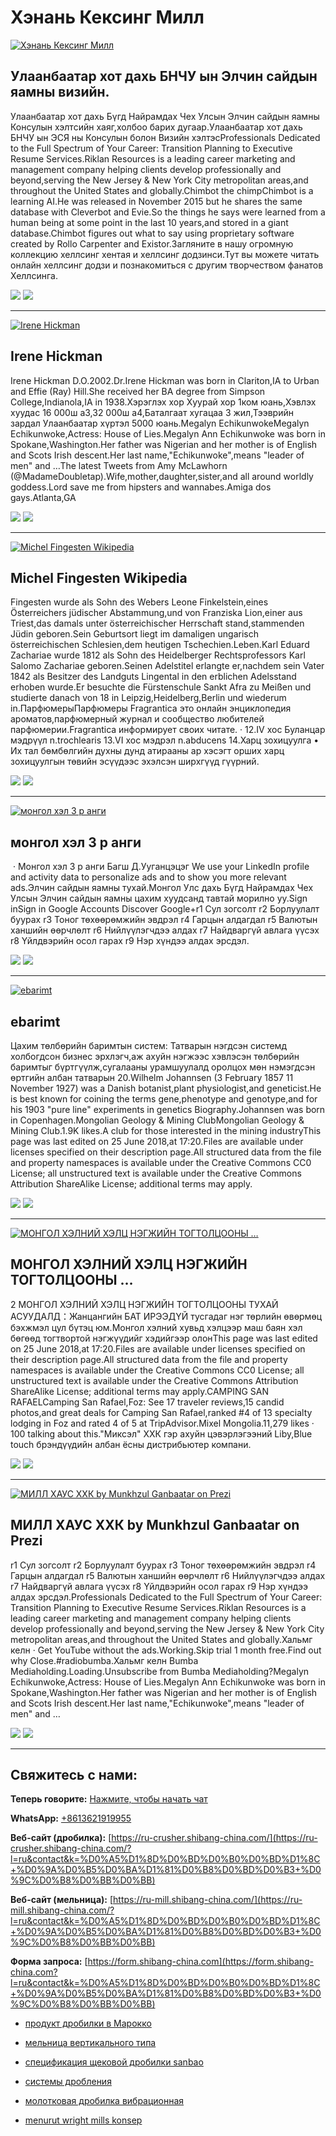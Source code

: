 # Хэнань Кексинг Милл

<a href="https://swt.shibang-china.com/?l=ru&img&k=%D0%A5%D1%8D%D0%BD%D0%B0%D0%BD%D1%8C+%D0%9A%D0%B5%D0%BA%D1%81%D0%B8%D0%BD%D0%B3+%D0%9C%D0%B8%D0%BB%D0%BB" target="_blank">![Хэнань Кексинг Милл](http://static.shibang-china.com/all-800x300/759.jpg)</a>

## Улаанбаатар хот дахь БНЧУ ын Элчин сайдын яамны визийн.
Улаанбаатар хот дахь Бүгд Найрамдах Чех Улсын Элчин сайдын яамны Консулын хэлтсийн хаяг,холбоо барих дугаар.Улаанбаатар хот дахь БНЧУ ын ЭСЯ ны Консулын болон Визийн хэлтэсProfessionals Dedicated to the Full Spectrum of Your Career: Transition Planning to Executive Resume Services.Riklan Resources is a leading career marketing and management company helping clients develop professionally and beyond,serving the New Jersey &amp; New York City metropolitan areas,and throughout the United States and globally.Chimbot the chimpChimbot is a learning AI.He was released in November 2015 but he shares the same database with Cleverbot and Evie.So the things he says were learned from a human being at some point in the last 10 years,and stored in a giant database.Chimbot figures out what to say using proprietary software created by Rollo Carpenter and Existor.Загляните в нашу огромную коллекцию хеллсинг хентая и хеллсинг додзинси.Тут вы можете читать онлайн хеллсинг додзи и познакомиться с другим творчеством фанатов Хеллсинга.


<a href="https://whatsapp.shibangsoft.com/WhatsApp.php" target="_blank" title="WhatsApp">![](http://static.shibang-china.com/icon/whatsapp.png)</a> <a href="https://swt.shibang-china.com/?l=ru&icon&k=%D0%A5%D1%8D%D0%BD%D0%B0%D0%BD%D1%8C+%D0%9A%D0%B5%D0%BA%D1%81%D0%B8%D0%BD%D0%B3+%D0%9C%D0%B8%D0%BB%D0%BB" target="_blank">![](http://static.shibang-china.com/icon/chat-ru.png)</a>

---

<a href="https://swt.shibang-china.com/?l=ru&img&k=%D0%A5%D1%8D%D0%BD%D0%B0%D0%BD%D1%8C+%D0%9A%D0%B5%D0%BA%D1%81%D0%B8%D0%BD%D0%B3+%D0%9C%D0%B8%D0%BB%D0%BB" target="_blank">![Irene Hickman](http://static.shibang-china.com/all-800x300/87.jpg)</a>

## Irene Hickman
Irene Hickman D.O.2002.Dr.Irene Hickman was born in Clariton,IA to Urban and Effie (Ray) Hill.She received her BA degree from Simpson College,Indianola,IA in 1938.Хэрэглэх хор Хуурай хор 1ком юань,Хэвлэх хуудас 16 000ш a3,32 000ш a4,Баталгаат хугацаа 3 жил,Тээврийн зардал Улаанбаатар хүртэл 5000 юань.Megalyn EchikunwokeMegalyn Echikunwoke,Actress: House of Lies.Megalyn Ann Echikunwoke was born in Spokane,Washington.Her father was Nigerian and her mother is of English and Scots Irish descent.Her last name,&quot;Echikunwoke&quot;,means &quot;leader of men&quot; and …The latest Tweets from Amy McLawhorn (@MadameDoubletap).Wife,mother,daughter,sister,and all around worldly goddess.Lord save me from hipsters and wannabes.Amiga dos gays.Atlanta,GA


<a href="https://whatsapp.shibangsoft.com/WhatsApp.php" target="_blank" title="WhatsApp">![](http://static.shibang-china.com/icon/whatsapp.png)</a> <a href="https://swt.shibang-china.com/?l=ru&icon&k=%D0%A5%D1%8D%D0%BD%D0%B0%D0%BD%D1%8C+%D0%9A%D0%B5%D0%BA%D1%81%D0%B8%D0%BD%D0%B3+%D0%9C%D0%B8%D0%BB%D0%BB" target="_blank">![](http://static.shibang-china.com/icon/chat-ru.png)</a>

---

<a href="https://swt.shibang-china.com/?l=ru&img&k=%D0%A5%D1%8D%D0%BD%D0%B0%D0%BD%D1%8C+%D0%9A%D0%B5%D0%BA%D1%81%D0%B8%D0%BD%D0%B3+%D0%9C%D0%B8%D0%BB%D0%BB" target="_blank">![Michel Fingesten Wikipedia](http://static.shibang-china.com/all-800x300/1460.jpg)</a>

## Michel Fingesten Wikipedia
Fingesten wurde als Sohn des Webers Leone Finkelstein,eines &#214;sterreichers j&#252;discher Abstammung,und von Franziska Lion,einer aus Triest,das damals unter &#246;sterreichischer Herrschaft stand,stammenden J&#252;din geboren.Sein Geburtsort liegt im damaligen ungarisch &#246;sterreichischen Schlesien,dem heutigen Tschechien.Leben.Karl Eduard Zachariae wurde 1812 als Sohn des Heidelberger Rechtsprofessors Karl Salomo Zachariae geboren.Seinen Adelstitel erlangte er,nachdem sein Vater 1842 als Besitzer des Landguts Lingental in den erblichen Adelsstand erhoben wurde.Er besuchte die F&#252;rstenschule Sankt Afra zu Mei&#223;en und studierte danach von 18 in Leipzig,Heidelberg,Berlin und wiederum in.ПарфюмерыПарфюмеры Fragrantica это онлайн энциклопедия ароматов,парфюмерный журнал и сообщество любителей парфюмерии.Fragrantica информирует своих читате.&nbsp;&#0183;&#32;12.IV хос Буланцар мэдрүүл n.trochlearis 13.VI хос мэдрэл n.abducens 14.Харц зохицуулга • Их тал бөмбөлгийн духны дунд атирааны ар хэсэгт орших харц зохицуулгын төвийн эсүүдээс эхэлсэн ширхгүүд гүүрний.


<a href="https://whatsapp.shibangsoft.com/WhatsApp.php" target="_blank" title="WhatsApp">![](http://static.shibang-china.com/icon/whatsapp.png)</a> <a href="https://swt.shibang-china.com/?l=ru&icon&k=%D0%A5%D1%8D%D0%BD%D0%B0%D0%BD%D1%8C+%D0%9A%D0%B5%D0%BA%D1%81%D0%B8%D0%BD%D0%B3+%D0%9C%D0%B8%D0%BB%D0%BB" target="_blank">![](http://static.shibang-china.com/icon/chat-ru.png)</a>

---

<a href="https://swt.shibang-china.com/?l=ru&img&k=%D0%A5%D1%8D%D0%BD%D0%B0%D0%BD%D1%8C+%D0%9A%D0%B5%D0%BA%D1%81%D0%B8%D0%BD%D0%B3+%D0%9C%D0%B8%D0%BB%D0%BB" target="_blank">![монгол хэл 3 р анги](http://static.shibang-china.com/all-800x300/940.jpg)</a>

## монгол хэл 3 р анги
&nbsp;&#0183;&#32;Монгол хэл 3 р анги Багш Д.Ууганцэцэг We use your LinkedIn profile and activity data to personalize ads and to show you more relevant ads.Элчин сайдын яамны тухай.Монгол Улс дахь Бүгд Найрамдах Чех Улсын Элчин сайдын яамны цахим хуудсанд тавтай морилно уу.Sign inSign in Google Accounts Discover Google+r1 Сул зогсолт r2 Борлуулалт буурах r3 Тоног төхөөрөмжийн эвдрэл r4 Гарцын алдагдал r5 Валютын ханшийн өөрчлөлт r6 Нийлүүлэгчдээ алдах r7 Найдваргүй авлага үүсэх r8 Үйлдвэрийн осол гарах r9 Нэр хүндээ алдах эрсдэл.


<a href="https://whatsapp.shibangsoft.com/WhatsApp.php" target="_blank" title="WhatsApp">![](http://static.shibang-china.com/icon/whatsapp.png)</a> <a href="https://swt.shibang-china.com/?l=ru&icon&k=%D0%A5%D1%8D%D0%BD%D0%B0%D0%BD%D1%8C+%D0%9A%D0%B5%D0%BA%D1%81%D0%B8%D0%BD%D0%B3+%D0%9C%D0%B8%D0%BB%D0%BB" target="_blank">![](http://static.shibang-china.com/icon/chat-ru.png)</a>

---

<a href="https://swt.shibang-china.com/?l=ru&img&k=%D0%A5%D1%8D%D0%BD%D0%B0%D0%BD%D1%8C+%D0%9A%D0%B5%D0%BA%D1%81%D0%B8%D0%BD%D0%B3+%D0%9C%D0%B8%D0%BB%D0%BB" target="_blank">![ebarimt](http://static.shibang-china.com/all-800x300/583.jpg)</a>

## ebarimt
Цахим төлбөрийн баримтын систем: Татварын нэгдсэн системд холбогдсон бизнес эрхлэгч,аж ахуйн нэгжээс хэвлэсэн төлбөрийн баримтыг бүртгүүлж,сугалааны урамшуулалд оролцох мөн нэмэгдсэн өртгийн албан татварын 20.Wilhelm Johannsen (3 February 1857 11 November 1927) was a Danish botanist,plant physiologist,and geneticist.He is best known for coining the terms gene,phenotype and genotype,and for his 1903 &quot;pure line&quot; experiments in genetics Biography.Johannsen was born in Copenhagen.Mongolian Geology &amp; Mining ClubMongolian Geology &amp; Mining Club.1.9K likes.A club for those interested in the mining industryThis page was last edited on 25 June 2018,at 17:20.Files are available under licenses specified on their description page.All structured data from the file and property namespaces is available under the Creative Commons CC0 License; all unstructured text is available under the Creative Commons Attribution ShareAlike License; additional terms may apply.


<a href="https://whatsapp.shibangsoft.com/WhatsApp.php" target="_blank" title="WhatsApp">![](http://static.shibang-china.com/icon/whatsapp.png)</a> <a href="https://swt.shibang-china.com/?l=ru&icon&k=%D0%A5%D1%8D%D0%BD%D0%B0%D0%BD%D1%8C+%D0%9A%D0%B5%D0%BA%D1%81%D0%B8%D0%BD%D0%B3+%D0%9C%D0%B8%D0%BB%D0%BB" target="_blank">![](http://static.shibang-china.com/icon/chat-ru.png)</a>

---

<a href="https://swt.shibang-china.com/?l=ru&img&k=%D0%A5%D1%8D%D0%BD%D0%B0%D0%BD%D1%8C+%D0%9A%D0%B5%D0%BA%D1%81%D0%B8%D0%BD%D0%B3+%D0%9C%D0%B8%D0%BB%D0%BB" target="_blank">![МОНГОЛ ХЭЛНИЙ ХЭЛЦ НЭГЖИЙН ТОГТОЛЦООНЫ …](http://static.shibang-china.com/all-800x300/308.jpg)</a>

## МОНГОЛ ХЭЛНИЙ ХЭЛЦ НЭГЖИЙН ТОГТОЛЦООНЫ …
2 МОНГОЛ ХЭЛНИЙ ХЭЛЦ НЭГЖИЙН ТОГТОЛЦООНЫ ТУХАЙ АСУУДАЛД：Жанцангийн БАТ ИРЭЭДҮЙ тусгадаг нэг төрлийн өвөрмөц бэхжмэл цул бүтэц юм.Монгол хэлний хувьд хэлцээр маш баян хэл бөгөөд тогтвортой нэгжүүдийг хэдийгээр олонThis page was last edited on 25 June 2018,at 17:20.Files are available under licenses specified on their description page.All structured data from the file and property namespaces is available under the Creative Commons CC0 License; all unstructured text is available under the Creative Commons Attribution ShareAlike License; additional terms may apply.CAMPING SAN RAFAELCamping San Rafael,Foz: See 17 traveler reviews,15 candid photos,and great deals for Camping San Rafael,ranked #4 of 13 specialty lodging in Foz and rated 4 of 5 at TripAdvisor.Mixel Mongolia.11,279 likes &#183; 100 talking about this.&quot;Миксэл&quot; ХХК гэр ахуйн цэвэрлэгээний Liby,Blue touch брэндүүдийн албан ёсны дистрибьютер компани.


<a href="https://whatsapp.shibangsoft.com/WhatsApp.php" target="_blank" title="WhatsApp">![](http://static.shibang-china.com/icon/whatsapp.png)</a> <a href="https://swt.shibang-china.com/?l=ru&icon&k=%D0%A5%D1%8D%D0%BD%D0%B0%D0%BD%D1%8C+%D0%9A%D0%B5%D0%BA%D1%81%D0%B8%D0%BD%D0%B3+%D0%9C%D0%B8%D0%BB%D0%BB" target="_blank">![](http://static.shibang-china.com/icon/chat-ru.png)</a>

---

<a href="https://swt.shibang-china.com/?l=ru&img&k=%D0%A5%D1%8D%D0%BD%D0%B0%D0%BD%D1%8C+%D0%9A%D0%B5%D0%BA%D1%81%D0%B8%D0%BD%D0%B3+%D0%9C%D0%B8%D0%BB%D0%BB" target="_blank">![МИЛЛ ХАУС ХХК by Munkhzul Ganbaatar on Prezi](http://static.shibang-china.com/all-800x300/421.jpg)</a>

## МИЛЛ ХАУС ХХК by Munkhzul Ganbaatar on Prezi
r1 Сул зогсолт r2 Борлуулалт буурах r3 Тоног төхөөрөмжийн эвдрэл r4 Гарцын алдагдал r5 Валютын ханшийн өөрчлөлт r6 Нийлүүлэгчдээ алдах r7 Найдваргүй авлага үүсэх r8 Үйлдвэрийн осол гарах r9 Нэр хүндээ алдах эрсдэл.Professionals Dedicated to the Full Spectrum of Your Career: Transition Planning to Executive Resume Services.Riklan Resources is a leading career marketing and management company helping clients develop professionally and beyond,serving the New Jersey &amp; New York City metropolitan areas,and throughout the United States and globally.Хальмг келн&nbsp;&#0183;&#32;Get YouTube without the ads.Working.Skip trial 1 month free.Find out why Close.#radiobumba.Хальмг келн Bumba Mediaholding.Loading.Unsubscribe from Bumba Mediaholding?Megalyn Echikunwoke,Actress: House of Lies.Megalyn Ann Echikunwoke was born in Spokane,Washington.Her father was Nigerian and her mother is of English and Scots Irish descent.Her last name,&quot;Echikunwoke&quot;,means &quot;leader of men&quot; and …


<a href="https://whatsapp.shibangsoft.com/WhatsApp.php" target="_blank" title="WhatsApp">![](http://static.shibang-china.com/icon/whatsapp.png)</a> <a href="https://swt.shibang-china.com/?l=ru&icon&k=%D0%A5%D1%8D%D0%BD%D0%B0%D0%BD%D1%8C+%D0%9A%D0%B5%D0%BA%D1%81%D0%B8%D0%BD%D0%B3+%D0%9C%D0%B8%D0%BB%D0%BB" target="_blank">![](http://static.shibang-china.com/icon/chat-ru.png)</a>

---
## Свяжитесь с нами:

**Теперь говорите:** [Нажмите, чтобы начать чат](https://swt.shibang-china.com?l=ru&contact&k=%D0%A5%D1%8D%D0%BD%D0%B0%D0%BD%D1%8C+%D0%9A%D0%B5%D0%BA%D1%81%D0%B8%D0%BD%D0%B3+%D0%9C%D0%B8%D0%BB%D0%BB)

**WhatsApp:**  [+8613621919955](https://whatsapp.shibangsoft.com/WhatsApp.php)

**Веб-сайт (дробилка):** [https://ru-crusher.shibang-china.com/](https://ru-crusher.shibang-china.com/?l=ru&contact&k=%D0%A5%D1%8D%D0%BD%D0%B0%D0%BD%D1%8C+%D0%9A%D0%B5%D0%BA%D1%81%D0%B8%D0%BD%D0%B3+%D0%9C%D0%B8%D0%BB%D0%BB)

**Веб-сайт (мельница):** [https://ru-mill.shibang-china.com/](https://ru-mill.shibang-china.com/?l=ru&contact&k=%D0%A5%D1%8D%D0%BD%D0%B0%D0%BD%D1%8C+%D0%9A%D0%B5%D0%BA%D1%81%D0%B8%D0%BD%D0%B3+%D0%9C%D0%B8%D0%BB%D0%BB)

**Форма запроса:** [https://form.shibang-china.com](https://form.shibang-china.com?l=ru&contact&k=%D0%A5%D1%8D%D0%BD%D0%B0%D0%BD%D1%8C+%D0%9A%D0%B5%D0%BA%D1%81%D0%B8%D0%BD%D0%B3+%D0%9C%D0%B8%D0%BB%D0%BB)

* [продукт дробилки в Марокко](../135/%D0%BF%D1%80%D0%BE%D0%B4%D1%83%D0%BA%D1%82%20%D0%B4%D1%80%D0%BE%D0%B1%D0%B8%D0%BB%D0%BA%D0%B8%20%D0%B2%20%D0%9C%D0%B0%D1%80%D0%BE%D0%BA%D0%BA%D0%BE.md)

* [мельница вертикального типа](../133/%D0%BC%D0%B5%D0%BB%D1%8C%D0%BD%D0%B8%D1%86%D0%B0%20%D0%B2%D0%B5%D1%80%D1%82%D0%B8%D0%BA%D0%B0%D0%BB%D1%8C%D0%BD%D0%BE%D0%B3%D0%BE%20%D1%82%D0%B8%D0%BF%D0%B0.md)

* [спецификация щековой дробилки sanbao](../133/%D1%81%D0%BF%D0%B5%D1%86%D0%B8%D1%84%D0%B8%D0%BA%D0%B0%D1%86%D0%B8%D1%8F%20%D1%89%D0%B5%D0%BA%D0%BE%D0%B2%D0%BE%D0%B9%20%D0%B4%D1%80%D0%BE%D0%B1%D0%B8%D0%BB%D0%BA%D0%B8%20sanbao.md)

* [системы дробления](../134/%D1%81%D0%B8%D1%81%D1%82%D0%B5%D0%BC%D1%8B%20%D0%B4%D1%80%D0%BE%D0%B1%D0%BB%D0%B5%D0%BD%D0%B8%D1%8F.md)

* [молотковая дробилка вибрационная](../135/%D0%BC%D0%BE%D0%BB%D0%BE%D1%82%D0%BA%D0%BE%D0%B2%D0%B0%D1%8F%20%D0%B4%D1%80%D0%BE%D0%B1%D0%B8%D0%BB%D0%BA%D0%B0%20%D0%B2%D0%B8%D0%B1%D1%80%D0%B0%D1%86%D0%B8%D0%BE%D0%BD%D0%BD%D0%B0%D1%8F.md)

* [menurut wright mills konsep](../134/menurut%20wright%20mills%20konsep.md)